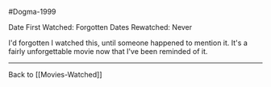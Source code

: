 #Dogma-1999

Date First Watched:  Forgotten
Dates Rewatched:  Never

I'd forgotten I watched this, until someone happened to mention it.  It's a fairly unforgettable movie now that I've been reminded of it.

---
Back to [[Movies-Watched]]